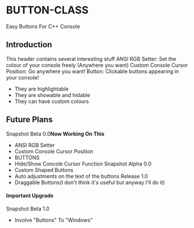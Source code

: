 # BUTTON-CLASS
Easy Buttons For C++ Console

## Introduction
This header contains several interesting stuff
  ANSI RGB Setter: Set the colour of your console freely (Anywhere you want)
  Custom Console Cursor Position: Go anywhere you want!
  Button: Clickable buttons appearing in your console!
  - They are highlightable
  - They are showable and hidable
  - They can have custom colours
## Future Plans
Snapshot Beta 0.0**Now Working On This**
  - ANSI RGB Setter
  - Custom Console Cursor Position
  - BUTTONS
  - Hide/Show Concole Cursor Function
Snapshot Alpha 0.0
  - Custom Shaped Buttons
  - Auto adjustments on the text of the buttons
Release 1.0
  - Draggable Buttons(I don't think it's useful but anyway I'll do it)
#### Important Upgrade
Snapshot Beta 1.0
  - Involve "Buttons" To "Windows"
